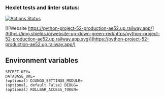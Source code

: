 ### Hexlet tests and linter status:
[![Actions Status](https://github.com/tmvfb/python-project-52/workflows/hexlet-check/badge.svg)](https://github.com/tmvfb/python-project-52/actions)

[![Website https://python-project-52-production-ae52.up.railway.app/](https://img.shields.io/website-up-down-green-red/https/python-project-52-production-ae52.up.railway.app.svg)](https://python-project-52-production-ae52.up.railway.app/)

## Environment variables
```
SECRET_KEY=
DATABASE_URL=
(optional) DJANGO_SETTINGS_MODULE=
(optional, default False) DEBUG=
(optional) ROLLBAR_ACCESS_TOKEN=
```